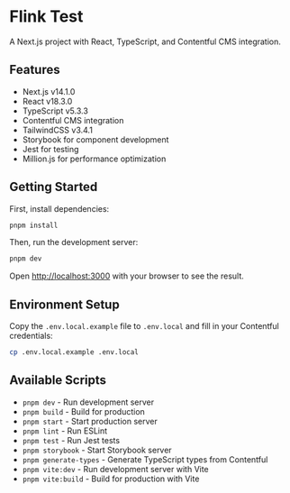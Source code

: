 # Flink Test

A Next.js project with React, TypeScript, and Contentful CMS integration.

## Features

- Next.js v14.1.0
- React v18.3.0
- TypeScript v5.3.3
- Contentful CMS integration
- TailwindCSS v3.4.1
- Storybook for component development
- Jest for testing
- Million.js for performance optimization

## Getting Started

First, install dependencies:

```bash
pnpm install
```

Then, run the development server:

```bash
pnpm dev
```

Open [http://localhost:3000](http://localhost:3000) with your browser to see the result.

## Environment Setup

Copy the `.env.local.example` file to `.env.local` and fill in your Contentful credentials:

```bash
cp .env.local.example .env.local
```

## Available Scripts

- `pnpm dev` - Run development server
- `pnpm build` - Build for production
- `pnpm start` - Start production server
- `pnpm lint` - Run ESLint
- `pnpm test` - Run Jest tests
- `pnpm storybook` - Start Storybook server
- `pnpm generate-types` - Generate TypeScript types from Contentful
- `pnpm vite:dev` - Run development server with Vite
- `pnpm vite:build` - Build for production with Vite